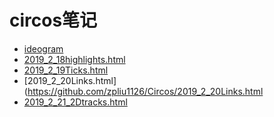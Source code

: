 # circos笔记

- [ideogram](https://github.com/zpliu1126/Circos/2019_2_17ideogram.html)
- [2019_2_18highlights.html](https://github.com/zpliu1126/Circos/2019_2_18highlights.html)
- [2019_2_19Ticks.html](https://github.com/zpliu1126/Circos/2019_2_19Ticks.html)
- [2019_2_20Links.html](https://github.com/zpliu1126/Circos/2019_2_20Links.html
- [2019_2_21_2Dtracks.html](https://github.com/zpliu1126/Circos/2019_2_21_2Dtracks.html)
